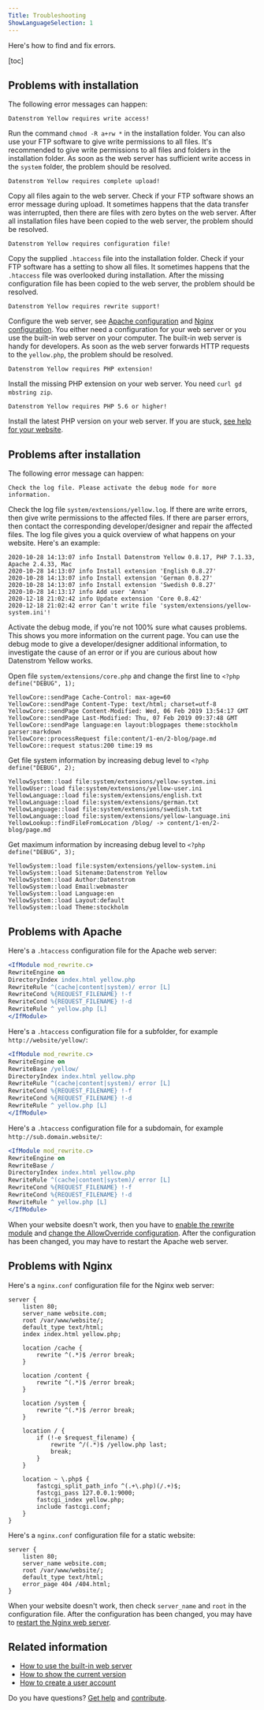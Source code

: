 ```yaml
---
Title: Troubleshooting
ShowLanguageSelection: 1
---
```

Here's how to find and fix errors.

[toc]

## Problems with installation

The following error messages can happen:

```
Datenstrom Yellow requires write access!
```

Run the command `chmod -R a+rw *` in the installation folder. You can also use your FTP software to give write permissions to all files. It's recommended to give write permissions to all files and folders in the installation folder. As soon as the web server has sufficient write access in the `system` folder, the problem should be resolved.

```
Datenstrom Yellow requires complete upload!
```

Copy all files again to the web server. Check if your FTP software shows an error message during upload. It sometimes happens that the data transfer was interrupted, then there are files with zero bytes on the web server. After all installation files have been copied to the web server, the problem should be resolved.

```
Datenstrom Yellow requires configuration file!
```

Copy the supplied `.htaccess` file into the installation folder. Check if your FTP software has a setting to show all files. It sometimes happens that the `.htaccess` file was overlooked during installation. After the missing configuration file has been copied to the web server, the problem should be resolved.

```
Datenstrom Yellow requires rewrite support!
```

Configure the web server, see [Apache configuration](#problems-with-apache) and [Nginx configuration](#problems-with-nginx). You either need a configuration for your web server or you use the built-in web server on your computer. The built-in web server is handy for developers. As soon as the web server forwards HTTP requests to the `yellow.php`, the problem should be resolved.

```
Datenstrom Yellow requires PHP extension!
```

Install the missing PHP extension on your web server. You need `curl gd mbstring zip`.

```
Datenstrom Yellow requires PHP 5.6 or higher!
```

Install the latest PHP version on your web server. If you are stuck, [see help for your website](.).

## Problems after installation

The following error message can happen:

```
Check the log file. Please activate the debug mode for more information.
```

Check the log file `system/extensions/yellow.log`. If there are write errors, then give write permissions to the affected files. If there are parser errors, then contact the corresponding developer/designer and repair the affected files. The log file gives you a quick overview of what happens on your website. Here's an example:

```
2020-10-28 14:13:07 info Install Datenstrom Yellow 0.8.17, PHP 7.1.33, Apache 2.4.33, Mac
2020-10-28 14:13:07 info Install extension 'English 0.8.27'
2020-10-28 14:13:07 info Install extension 'German 0.8.27'
2020-10-28 14:13:07 info Install extension 'Swedish 0.8.27'
2020-10-28 14:13:17 info Add user 'Anna'
2020-12-18 21:02:42 info Update extension 'Core 0.8.42'
2020-12-18 21:02:42 error Can't write file 'system/extensions/yellow-system.ini'!
```

Activate the debug mode, if you're not 100% sure what causes problems. This shows you more information on the current page. You can use the debug mode to give a developer/designer additional information, to investigate the cause of an error or if you are curious about how Datenstrom Yellow works.

Open file `system/extensions/core.php` and change the first line to `<?php define("DEBUG", 1);`

```
YellowCore::sendPage Cache-Control: max-age=60
YellowCore::sendPage Content-Type: text/html; charset=utf-8
YellowCore::sendPage Content-Modified: Wed, 06 Feb 2019 13:54:17 GMT
YellowCore::sendPage Last-Modified: Thu, 07 Feb 2019 09:37:48 GMT
YellowCore::sendPage language:en layout:blogpages theme:stockholm parser:markdown
YellowCore::processRequest file:content/1-en/2-blog/page.md
YellowCore::request status:200 time:19 ms
```

Get file system information by increasing debug level to `<?php define("DEBUG", 2);`

```
YellowSystem::load file:system/extensions/yellow-system.ini
YellowUser::load file:system/extensions/yellow-user.ini
YellowLanguage::load file:system/extensions/english.txt
YellowLanguage::load file:system/extensions/german.txt
YellowLanguage::load file:system/extensions/swedish.txt
YellowLanguage::load file:system/extensions/yellow-language.ini
YellowLookup::findFileFromLocation /blog/ -> content/1-en/2-blog/page.md
```

Get maximum information by increasing debug level to `<?php define("DEBUG", 3);`

```
YellowSystem::load file:system/extensions/yellow-system.ini
YellowSystem::load Sitename:Datenstrom Yellow
YellowSystem::load Author:Datenstrom
YellowSystem::load Email:webmaster
YellowSystem::load Language:en
YellowSystem::load Layout:default
YellowSystem::load Theme:stockholm
```

## Problems with Apache

Here's a `.htaccess` configuration file for the Apache web server:

```apache
<IfModule mod_rewrite.c>
RewriteEngine on
DirectoryIndex index.html yellow.php
RewriteRule ^(cache|content|system)/ error [L]
RewriteCond %{REQUEST_FILENAME} !-f
RewriteCond %{REQUEST_FILENAME} !-d
RewriteRule ^ yellow.php [L]
</IfModule>
```

Here's a `.htaccess` configuration file for a subfolder, for example `http://website/yellow/`:

```apache
<IfModule mod_rewrite.c>
RewriteEngine on
RewriteBase /yellow/
DirectoryIndex index.html yellow.php
RewriteRule ^(cache|content|system)/ error [L]
RewriteCond %{REQUEST_FILENAME} !-f
RewriteCond %{REQUEST_FILENAME} !-d
RewriteRule ^ yellow.php [L]
</IfModule>
```

Here's a `.htaccess` configuration file for a subdomain, for example `http://sub.domain.website/`:

```apache
<IfModule mod_rewrite.c>
RewriteEngine on
RewriteBase /
DirectoryIndex index.html yellow.php
RewriteRule ^(cache|content|system)/ error [L]
RewriteCond %{REQUEST_FILENAME} !-f
RewriteCond %{REQUEST_FILENAME} !-d
RewriteRule ^ yellow.php [L]
</IfModule>
```

When your website doesn't work, then you have to [enable the rewrite module](https://stackoverflow.com/questions/869092/how-to-enable-mod-rewrite-for-apache-2-2) and [change the AllowOverride configuration](https://stackoverflow.com/questions/18740419/how-to-set-allowoverride-all). After the configuration has been changed, you may have to restart the Apache web server.

## Problems with Nginx

Here's a `nginx.conf` configuration file for the Nginx web server:

```nginx
server {
    listen 80;
    server_name website.com;
    root /var/www/website/;
    default_type text/html;
    index index.html yellow.php;

    location /cache {
        rewrite ^(.*)$ /error break;
    }

    location /content {
        rewrite ^(.*)$ /error break;
    }

    location /system {
        rewrite ^(.*)$ /error break;
    }

    location / {
        if (!-e $request_filename) {
            rewrite ^/(.*)$ /yellow.php last;
            break;
        }
    }

    location ~ \.php$ {
        fastcgi_split_path_info ^(.+\.php)(/.+)$;
        fastcgi_pass 127.0.0.1:9000;
        fastcgi_index yellow.php;
        include fastcgi.conf;
    }
}
```

Here's a `nginx.conf` configuration file for a static website:

```nginx
server {
    listen 80;
    server_name website.com;
    root /var/www/website/;
    default_type text/html;
    error_page 404 /404.html;
}
```

When your website doesn't work, then check `server_name` and `root` in the configuration file. After the configuration has been changed, you may have to [restart the Nginx web server](https://stackoverflow.com/questions/21292533/reload-nginx-configuration).

## Related information

* [How to use the built-in web server](https://github.com/datenstrom/yellow-extensions/tree/master/source/command)
* [How to show the current version](https://github.com/datenstrom/yellow-extensions/tree/master/source/update)
* [How to create a user account](https://github.com/datenstrom/yellow-extensions/tree/master/source/edit)

Do you have questions? [Get help](.) and [contribute](contributing-guidelines).
